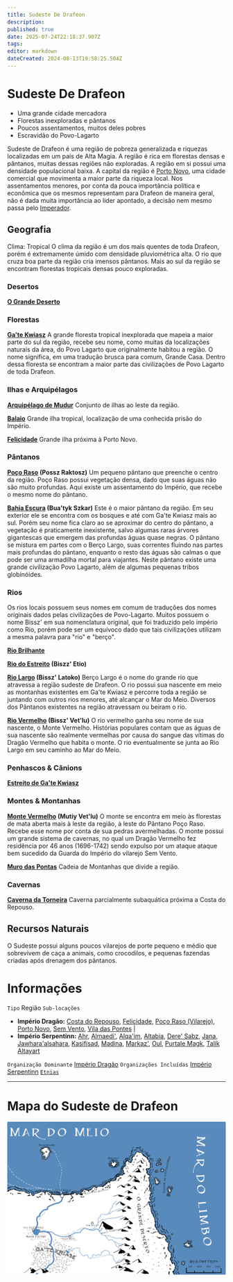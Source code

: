 ```yaml
---
title: Sudeste De Drafeon
description: 
published: true
date: 2025-07-24T22:18:37.907Z
tags: 
editor: markdown
dateCreated: 2024-08-13T19:58:25.504Z
---
```


<!-- SUBTITLE: Lar dos pântanos do Povo-Lagarto -->

# Sudeste De Drafeon
* Uma grande cidade mercadora
* Florestas inexploradas e pântanos
* Poucos assentamentos, muitos deles pobres
* Escravidão do Povo-Lagarto

Sudeste de Drafeon é uma região de pobreza generalizada e riquezas localizadas em um país de Alta Magia. A região é rica em florestas densas e pântanos, muitas dessas regiões não exploradas. A região em si possui uma densidade populacional baixa. A capital da região é [Porto Novo](), uma cidade comercial que movimenta a maior parte da riqueza local. Nos assentamentos menores, por conta da pouca importância política e econômica que os mesmos representam para Drafeon de maneira geral, não é dada muita importância ao líder apontado, a decisão nem mesmo passa pelo [Imperador](/rankings-e-titulos/imperador-dragao#imperador-dragao).

## Geografia
Clima: Tropical O clima da região é um dos mais quentes de toda Drafeon, porém é extremamente úmido com densidade pluviométrica alta. O rio que cruza boa parte da região cria imensos pântanos. Mais ao sul da região se encontram florestas tropicais densas pouco exploradas. 

### Desertos
**[O Grande Deserto](/lugares/plano-material/drafeon/sudeste-de-drafeon/o-grande-deserto#o-grande-deserto)**

### Florestas
**[Ga'te Kwiasz](/lugares/plano-material/drafeon/sudeste-de-drafeon/gate-kwiasz#gate-kwiasz)**
A grande floresta tropical inexplorada que mapeia a maior parte do sul da região, recebe seu nome, como muitas da localizações naturais da área, do Povo Lagarto que originalmente habitou a região. O nome significa, em uma tradução brusca para comum, Grande Casa. Dentro dessa floresta se encontram a maior parte das civilizações de Povo Lagarto de toda Drafeon. 

### Ilhas e Arquipélagos
**[Arquipélago de Mudur](/lugares/plano-material/drafeon/sudeste-de-drafeon/arquipelago-de-mudur#arquipelago-de-mudur)**
Conjunto de ilhas ao leste da região.

**[Balaio](/lugares/plano-material/drafeon/sudeste-de-drafeon/balaio#balaio)**
Grande ilha tropical, localização de uma conhecida prisão do Império.

**[Felicidade](/lugares/plano-material/drafeon/sudeste-de-drafeon/felicidade#felicidade)**
Grande ilha próxima à Porto Novo.

### Pântanos
**[Poço Raso](/lugares/plano-material/drafeon/sudeste-de-drafeon/poco-raso-pantano#poco-raso) (Possz Raktosz)**
Um pequeno pântano que preenche o centro da região. Poço Raso possui vegetação densa, dado que suas águas não são muito profundas. Aqui existe um assentamento do Império, que recebe o mesmo nome do pântano. 

**[Bahia Escura](/lugares/plano-material/drafeon/sudeste-de-drafeon/bahia-escura#bahia-escura) (Bua'tyk Szkar)**
Este é o maior pântano da região. Em seu exterior ele se encontra com os bosques e até com Ga'te Kwiasz mais ao sul. Porém seu nome fica claro ao se aproximar do centro do pântano, a vegetação é praticamente inexistente, salvo algumas raras árvores gigantescas que emergem das profundas águas quase negras. O pântano se mistura em partes com o Berço Largo, suas correntes fluindo nas partes mais profundas do pântano, enquanto o resto das águas são calmas o que pode ser uma armadilha mortal para viajantes. Neste pântano existe uma grande civilização Povo Lagarto, além de algumas pequenas tribos globinóides. 

### Rios
Os rios locais possuem seus nomes em comum de traduções dos nomes originais dados pelas civilizações de Povo-Lagarto. Muitos possuem o nome Bissz' em sua nomenclatura original, que foi traduzido pelo império como Rio, porém pode ser um equívoco dado que tais civilizações utilizam a mesma palavra para "rio" e "berço".

**[Rio Brilhante](/lugares/plano-material/drafeon/sudeste-de-drafeon/rio-brilhante#rio-brilhante)**

**[Rio do Estreito](/lugares/plano-material/drafeon/sudeste-de-drafeon/rio-do-estreito#rio-do-estreito) (Biszz' Etio)**

**[Rio Largo](/lugares/plano-material/drafeon/sudeste-de-drafeon/rio-largo#rio-largo) (Bissz' Latoko)**
Berço Largo é o nome do grande rio que atravessa a região sudeste de Drafeon. O rio possui sua nascente em meio as montanhas existentes em Ga'te Kwiasz e percorre toda a região se juntando com outros rios menores, até alcançar o Mar do Meio. Diversos dos Pântanos existentes na região atravessam ou beiram o rio.

**[Rio Vermelho](/lugares/plano-material/drafeon/sudeste-de-drafeon/rio-vermelho#rio-vermelho) (Bissz' Vet'lu)**
O rio vermelho ganha seu nome de sua nascente, o Monte Vermelho. Histórias populares contam que as águas de sua nascente são realmente vermelhas por causa do sangue das vítimas do Dragão Vermelho que habita o monte. O rio eventualmente se junta ao Rio Largo em seu caminho ao Mar do Meio.

### Penhascos & Cânions
**[Estreito de Ga'te Kwiasz](/lugares/plano-material/drafeon/sudeste-de-drafeon/estreito-de-gate-kwiasz#estreito-de-gate-kwiasz)**

### Montes & Montanhas
**[Monte Vermelho](/lugares/plano-material/drafeon/sudeste-de-drafeon/monte-vermelho#monte-vermelho) (Mutiy Vet'lu)**
O monte se encontra em meio às florestas de mata aberta mais à leste da região, à leste do Pântano Poço Raso. Recebe esse nome por conta de sua pedras avermelhadas. O monte possui um grande sistema de cavernas, no qual um Dragão Vermelho fez residência por 46 anos (1696-1742) sendo expulso por um ataque ataque bem sucedido da Guarda do Império do vilarejo Sem Vento.

**[Muro das Pontas](/lugares/plano-material/drafeon/sudeste-de-drafeon/muro-das-pontas#muro-das-pontas)**
Cadeia de Montanhas que divide a região.

### Cavernas
**[Caverna da Torneira](/lugares/plano-material/drafeon/sudeste-de-drafeon/caverna-da-torneira)**
Caverna parcialmente subaquática próxima a Costa do Repouso.

## Recursos Naturais
O Sudeste possui alguns poucos vilarejos de porte pequeno e médio que sobrevivem de caça a animais, como crocodilos, e pequenas fazendas criadas após drenagem dos pântanos.
# Informações
`Tipo` Região
`Sub-locações` 
  - **Império Dragão:** [Costa do Repouso](/lugares/plano-material/drafeon/sudeste-de-drafeon/costa-do-repouso#costa-do-repouso), [Felicidade](/lugares/plano-material/drafeon/sudeste-de-drafeon/felicidade#felicidade), [Poço Raso (Vilarejo)](/lugares/plano-material/drafeon/sudeste-de-drafeon/poco-raso-vilarejo#poco-raso-vilarejo), [Porto Novo](/lugares/plano-material/drafeon/sudeste-de-drafeon/porto-novo#porto-novo), [Sem Vento](/lugares/plano-material/drafeon/sudeste-de-drafeon/sem-vento#sem-vento), [Vila das Pontes](/lugares/plano-material/drafeon/sudeste-de-drafeon/vila-das-pontes#vila-das-pontes) | 
  - **Império Serpentinn:** [Ahr](/lugares/plano-material/drafeon/sudeste-de-drafeon/ahr), [Almaedi'](/lugares/plano-material/drafeon/sudeste-de-drafeon/almaedi), [Alqa'im](/lugares/plano-material/drafeon/sudeste-de-drafeon/alqaim), [Altabia](/lugares/plano-material/drafeon/sudeste-de-drafeon/altabia), [Dere' Sabz](/lugares/plano-material/drafeon/sudeste-de-drafeon/dere-sabz), [Jana](/lugares/plano-material/drafeon/sudeste-de-drafeon/jana), [Jawhara'alsahara](/lugares/plano-material/drafeon/sudeste-de-drafeon/jawharaalsahara), [Kasifisad](/lugares/plano-material/drafeon/sudeste-de-drafeon/kafisifad), [Madina](/lugares/plano-material/drafeon/sudeste-de-drafeon/madina), [Markaz'](/lugares/plano-material/drafeon/sudeste-de-drafeon/markaz), [Oul](/lugares/plano-material/drafeon/sudeste-de-drafeon/oul), [Purtale Magk](/lugares/plano-material/drafeon/sudeste-de-drafeon/purtale-magk), [Talik Altayart](/lugares/plano-material/drafeon/sudeste-de-drafeon/talik-altayart)

`Organização Dominante` [Império Dragão](/faccoes/nacoes/imperio-dragao#imperio-dragao) 
`Organizações Incluídas` [Império Serpentinn](/faccoes/nacoes/imperio-serpentinn)
[`Etnias`](/lugares/plano-material/drafeon/sudeste-de-drafeon/etnias)

-----
# Mapa do Sudeste de Drafeon
![Sudeste_de_Drafeon](/uploads/mapas/sudeste_de_drafeon_-_3.jpg)

